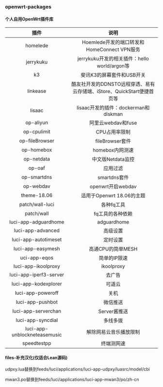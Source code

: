 ### openwrt-packages

#### 个人自用OpenWrt插件库

| 插件 | 说明 |
| :----: | :----: |
| homelede | Hoemlede开发的端口转发和HomeConnect VPN服务 |
| jerrykuku | jerrykuku开发的相关插件：hello world/argon等 |
| k3 | 斐讯K3的屏幕套件和USB开关 |
| linkease | 酷友社开发的DDNSTO远程穿透、易有云存储端、iStore、QuickStart便捷首页等 |
| lisaac | lisaac开发的插件：dockerman和diskman |
| op-aliyun | 阿里云webdav和fuse |
| op-cpulimit | CPU占用率限制 |
| op-fileBrowser | fileBrowser套件 |
| op-homebox | homebox内网测速 |
| op-netdata | 中文版Netdata监控 |
| op-oaf | 应用过滤 |
| op-smartdns | smartdns套件 |
| op-webdav | openwrt开启webdav |
| theme-18.06 | 适用于Openwrt 18.06的主题 |
| patch/wall-luci | 各种fq工具 |
| patch/wall | fq工具的各种依赖 |
| luci-app-adguardhome | adguardhome |
| luci-app-advanced | 高级设置 |
| luci-app-autotimeset | 定时设置 |
| luci-app-easymesh | 高通CPU的简单MESH |
| uci-app-eqos | 简单的IP限速 |
| luci-app-ikoolproxy | ikoolproxy |
| luci-app-iperf3-server | 去广告 |
| luci-app-kodexplorer | 可道云 |
| luci-app-poweroff | 关机 |
| luci-app-pushbot | 微信推送 |
| luci-app-serverchan | Server酱推送 |
| luci-app-syncdial | 多线多拨 |
| luci-app-unblockneteasemusic | 解除网易云音乐播放限制 |
| speedtestpp | 终端测网速 |


#### files-补充汉化(仅适合Lean源码)

udpxy.lua替换到feeds/luci/applications/luci-app-udpxy/luasrc/model/cbi

mwan3.po替换到feeds/luci/applications/luci-app-mwan3/po/zh-cn

